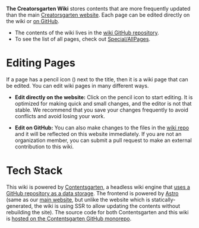 **The Creatorsgarten Wiki** stores contents that are more frequently updated than the main [Creatorsgarten website][main-site]. Each page can be edited directly on the wiki or [on GitHub][repo].

- The contents of the wiki lives in the [wiki GitHub repository][repo].
- To see the list of all pages, check out [Special/AllPages](/wiki/Special/AllPages).

[main-site]: https://creatorsgarten.org/
[repo]: https://github.com/creatorsgarten/wiki

# Editing Pages

If a page has a pencil icon (<iconify-icon icon="mdi:lead-pencil"></iconify-icon>) next to the title, then it is a wiki page that can be edited. You can edit wiki pages in many different ways.

- **Edit directly on the website:** Click on the pencil icon to start editing. It is optimized for making quick and small changes, and the editor is not that stable. We recommend that you save your changes frequently to avoid conflicts and avoid losing your work.

- **Edit on GitHub:** You can also make changes to the files in the [wiki repo][repo] and it will be reflected on this website immediately. If you are not an organization member, you can submit a pull request to make an external contribution to this wiki.

# Tech Stack

This wiki is powered by [Contentsgarten](https://contentsgarten.netlify.app/wiki/MainPage), a headless wiki engine that [uses a GitHub repository as a data storage][repo]. The frontend is powered by [Astro](https://astro.build/) (same as our [main website][main-site], but unlike the website which is statically-generated, the wiki is using SSR to allow updating the contents without rebuilding the site). The source code for both Contentsgarten and this wiki is [hosted on the Contentsgarten GitHub monorepo](https://github.com/creatorsgarten/contentsgarten/tree/main/creatorsgarten).
